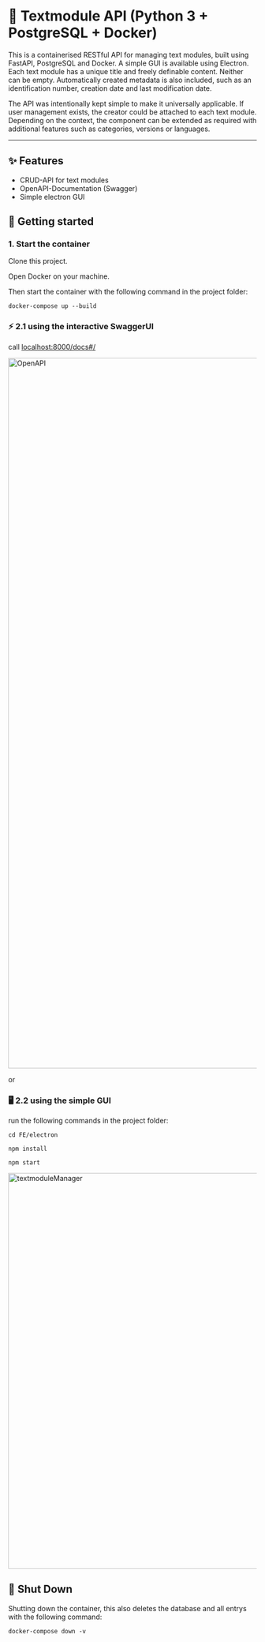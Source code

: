 # 🧩 Textmodule API (Python 3 + PostgreSQL + Docker)

This is a containerised RESTful API for managing text modules, built using FastAPI, PostgreSQL and Docker.
A simple GUI is available using Electron.
Each text module has a unique title and freely definable content. Neither can be empty. Automatically created metadata is also included, such as an identification number, creation date and last modification date.

The API was intentionally kept simple to make it universally applicable. If user management exists, the creator could be attached to each text module. Depending on the context, the component can be extended as required with additional features such as categories, versions or languages.

---
## ✨ Features

- CRUD-API for text modules
- OpenAPI-Documentation (Swagger)
- Simple electron GUI

## 🚀 Getting started

### 1. Start the container

Clone this project.

Open Docker on your machine.

Then start the container with the following command in the project folder: 

```docker-compose up --build```

### ⚡ 2.1 using the interactive SwaggerUI

call [localhost:8000/docs#/](http://localhost:8000/docs#/)

<img width="1440" alt="OpenAPI" src="https://github.com/user-attachments/assets/3a63e895-6484-4db6-b70d-53ae9a41aeb5" />

or 

### 🖥️ 2.2 using the simple GUI

run the following commands in the project folder:

```cd FE/electron```

```npm install```

```npm start```

<img width="802" alt="textmoduleManager" src="https://github.com/user-attachments/assets/daf9094f-d39a-4290-b69b-64f71f8c1e49" />

## 🛑 Shut Down

Shutting down the container, this also deletes the database and all entrys with the following command:

```docker-compose down -v```
